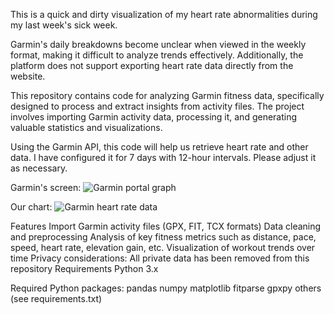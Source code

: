 This is a quick and dirty visualization of my heart rate abnormalities during my last week's sick week.

Garmin's daily breakdowns become unclear when viewed in the weekly format, making it difficult to analyze trends effectively. Additionally, the platform does not support exporting heart rate data directly from the website.

This repository contains code for analyzing Garmin fitness data, specifically designed to process and extract insights from activity files. 
The project involves importing Garmin activity data, processing it, and generating valuable statistics and visualizations.

Using the Garmin API, this code will help us retrieve heart rate and other data. I have configured it for 7 days with 12-hour intervals. Please adjust it as necessary.

Garmin's screen:
![Garmin portal graph](https://github.com/user-attachments/assets/d1d89e99-ecfd-4091-b131-b390e952a12a)


Our chart:
![Garmin heart rate data](https://github.com/user-attachments/assets/98f32de6-485a-4c51-8542-b75efaa433a2)


Features
Import Garmin activity files (GPX, FIT, TCX formats)
Data cleaning and preprocessing
Analysis of key fitness metrics such as distance, pace, speed, heart rate, elevation gain, etc.
Visualization of workout trends over time
Privacy considerations: All private data has been removed from this repository
Requirements
Python 3.x

Required Python packages:
pandas
numpy
matplotlib
fitparse
gpxpy
others (see requirements.txt)
